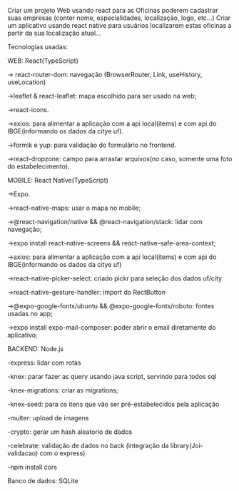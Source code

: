 Criar um projeto Web usando react para as Oficinas poderem cadastrar suas empresas (conter nome, especialidades, localização, logo, etc...)
Criar um aplicativo usando react native para usuários localizarem estas oficinas a partir da sua localização atual...

Tecnologias usadas:

WEB: React(TypeScript)

-> react-router-dom: navegação (BrowserRouter, Link, useHistory, useLocation)

->leaflet & react-leaflet: mapa escolhido para ser usado na web;

->react-icons.

->axios: para alimentar a aplicação com a api local(items) e com api do IBGE(informando os dados da citye  uf).

->formik e yup: para validação do formulário no frontend.

->react-dropzone: campo para arrastar arquivos(no caso, somente uma foto do estabelecimento).


MOBILE: React Native(TypeScript)

->Expo.

->react-native-maps: usar o mapa no mobile;

->@react-navigation/native && @react-navigation/stack: lidar com navegação;

->expo install react-native-screens && react-native-safe-area-context;

->axios: para alimentar a aplicação com a api local(items) e com api do IBGE(informando os dados da citye  uf)

->react-native-picker-select: criado pickr para seleção dos dados uf/city

->react-native-gesture-handler: import do RectButton

->@expo-google-fonts/ubuntu && @expo-google-fonts/roboto: fontes usadas no app;

->expo install expo-mail-composer: poder abrir o email diretamente do aplicativo;


BACKEND: Node.js

-express: lidar com rotas

-knex: parar fazer as query usando java script, servindo para todos sql

-knex-migrations: criar as migrations;

-knex-seed: para os itens que vão ser pré-estabelecidos pela aplicação

-multer: upload de imagens

-crypto: gerar um hash aleatorio de dados

-celebrate: validação de dados no back (integração da library(Joi-validacao) com o express)

-npm install cors

Banco de dados: SQLite



 
